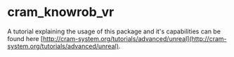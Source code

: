 # cram_knowrob_vr
A tutorial explaining the usage of this package and it's capabilities can be found here
[http://cram-system.org/tutorials/advanced/unreal](http://cram-system.org/tutorials/advanced/unreal).



